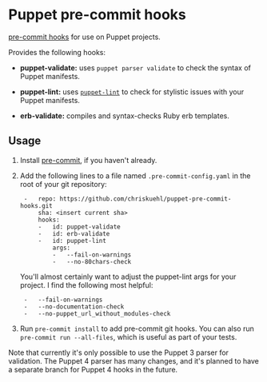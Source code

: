 Puppet pre-commit hooks
=========

[pre-commit hooks](http://pre-commit.com/) for use on Puppet projects.

Provides the following hooks:

* **puppet-validate:** uses `puppet parser validate` to check the syntax of
  Puppet manifests.

* **puppet-lint:** uses [`puppet-lint`](http://puppet-lint.com/) to check for
  stylistic issues with your Puppet manifests.

* **erb-validate:** compiles and syntax-checks Ruby erb templates.

## Usage

1. Install [pre-commit](http://pre-commit.com/), if you haven't already.

2. Add the following lines to a file named `.pre-commit-config.yaml` in the
   root of your git repository:

        -   repo: https://github.com/chriskuehl/puppet-pre-commit-hooks.git
            sha: <insert current sha>
            hooks:
            -   id: puppet-validate
            -   id: erb-validate
            -   id: puppet-lint
                args:
                -   --fail-on-warnings
                -   --no-80chars-check

   You'll almost certainly want to adjust the puppet-lint args for your
   project. I find the following most helpful:

        -   --fail-on-warnings
        -   --no-documentation-check
        -   --no-puppet_url_without_modules-check


3. Run `pre-commit install` to add pre-commit git hooks. You can also run
   `pre-commit run --all-files`, which is useful as part of your tests.

Note that currently it's only possible to use the Puppet 3 parser for
validation. The Puppet 4 parser has many changes, and it's planned to have a
separate branch for Puppet 4 hooks in the future.
